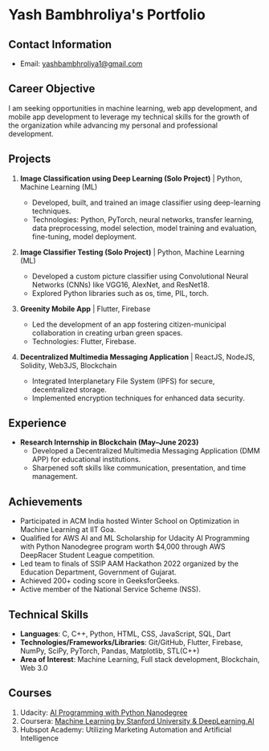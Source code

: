 # Yash Bambhroliya's Portfolio

## Contact Information
- Email: yashbambhroliya1@gmail.com

## Career Objective
I am seeking opportunities in machine learning, web app development, and mobile app development to leverage my technical skills for the growth of the organization while advancing my personal and professional development.

## Projects
1. **Image Classification using Deep Learning (Solo Project)** | Python, Machine Learning (ML)
   - Developed, built, and trained an image classifier using deep-learning techniques.
   - Technologies: Python, PyTorch, neural networks, transfer learning, data preprocessing, model selection, model training and evaluation, fine-tuning, model deployment.

2. **Image Classifier Testing (Solo Project)** | Python, Machine Learning (ML)
   - Developed a custom picture classifier using Convolutional Neural Networks (CNNs) like VGG16, AlexNet, and ResNet18.
   - Explored Python libraries such as os, time, PIL, torch.

3. **Greenity Mobile App** | Flutter, Firebase
   - Led the development of an app fostering citizen-municipal collaboration in creating urban green spaces.
   - Technologies: Flutter, Firebase.
   
4. **Decentralized Multimedia Messaging Application** | ReactJS, NodeJS, Solidity, Web3JS, Blockchain
   - Integrated Interplanetary File System (IPFS) for secure, decentralized storage.
   - Implemented encryption techniques for enhanced data security.
   
## Experience
- **Research Internship in Blockchain (May–June 2023)**
  - Developed a Decentralized Multimedia Messaging Application (DMM APP) for educational institutions.
  - Sharpened soft skills like communication, presentation, and time management.

## Achievements
- Participated in ACM India hosted Winter School on Optimization in Machine Learning at IIT Goa.
- Qualified for AWS AI and ML Scholarship for Udacity AI Programming with Python Nanodegree program worth $4,000 through AWS DeepRacer Student League competition.
- Led team to finals of SSIP AAM Hackathon 2022 organized by the Education Department, Government of Gujarat.
- Achieved 200+ coding score in GeeksforGeeks.
- Active member of the National Service Scheme (NSS).

## Technical Skills
- **Languages**: C, C++, Python, HTML, CSS, JavaScript, SQL, Dart
- **Technologies/Frameworks/Libraries**: Git/GitHub, Flutter, Firebase, NumPy, SciPy, PyTorch, Pandas, Matplotlib, STL(C++)
- **Area of Interest**: Machine Learning, Full stack development, Blockchain, Web 3.0

## Courses
1. Udacity: [AI Programming with Python Nanodegree](https://graduation.udacity.com/confirm/2LLKCLP3)
2. Coursera: [Machine Learning by Stanford University & DeepLearning.AI](https://coursera.org/verify/specialization/R3TXGPXDJLNK)
3. Hubspot Academy: Utilizing Marketing Automation and Artificial Intelligence

